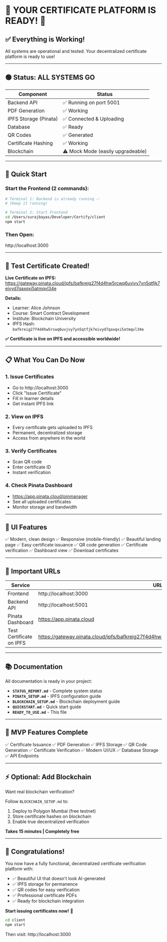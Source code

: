 # 🎉 YOUR CERTIFICATE PLATFORM IS READY! 🎉

## ✅ Everything is Working!

All systems are operational and tested. Your decentralized certificate platform is ready to use!

---

## 🟢 Status: ALL SYSTEMS GO

| Component | Status |
|-----------|--------|
| Backend API | ✅ Running on port 5001 |
| PDF Generation | ✅ Working |
| IPFS Storage (Pinata) | ✅ Connected & Uploading |
| Database | ✅ Ready |
| QR Codes | ✅ Generated |
| Certificate Hashing | ✅ Working |
| Blockchain | ⚠️ Mock Mode (easily upgradeable) |

---

## 🚀 Quick Start

### Start the Frontend (2 commands):

```bash
# Terminal 1: Backend is already running ✅
# (Keep it running)

# Terminal 2: Start Frontend
cd /Users/surajbayas/Developer/Certify/client
npm start
```

### Then Open:
http://localhost:3000

---

## 🎯 Test Certificate Created!

**Live Certificate on IPFS:**
https://gateway.pinata.cloud/ipfs/bafkreig27f4d4hw5rcwq6uvjvy7yn5qtfjk7eivyd7qaxqxi5atmqvl34e

**Details:**
- Learner: Alice Johnson
- Course: Smart Contract Development
- Institute: Blockchain University
- IPFS Hash: `bafkreig27f4d4hw5rcwq6uvjvy7yn5qtfjk7eivyd7qaxqxi5atmqvl34e`

**✅ Certificate is live on IPFS and accessible worldwide!**

---

## 📋 What You Can Do Now

### 1. Issue Certificates
- Go to http://localhost:3000
- Click "Issue Certificate"
- Fill in learner details
- Get instant IPFS link

### 2. View on IPFS
- Every certificate gets uploaded to IPFS
- Permanent, decentralized storage
- Access from anywhere in the world

### 3. Verify Certificates
- Scan QR code
- Enter certificate ID
- Instant verification

### 4. Check Pinata Dashboard
- https://app.pinata.cloud/pinmanager
- See all uploaded certificates
- Monitor storage and bandwidth

---

## 🎨 UI Features

✅ Modern, clean design
✅ Responsive (mobile-friendly)
✅ Beautiful landing page
✅ Easy certificate issuance
✅ QR code generation
✅ Certificate verification
✅ Dashboard view
✅ Download certificates

---

## 🔗 Important URLs

| Service | URL |
|---------|-----|
| Frontend | http://localhost:3000 |
| Backend API | http://localhost:5001 |
| Pinata Dashboard | https://app.pinata.cloud |
| Test Certificate on IPFS | https://gateway.pinata.cloud/ipfs/bafkreig27f4d4hw5rcwq6uvjvy7yn5qtfjk7eivyd7qaxqxi5atmqvl34e |

---

## 📚 Documentation

All documentation is ready in your project:

- **`STATUS_REPORT.md`** - Complete system status
- **`PINATA_SETUP.md`** - IPFS configuration guide
- **`BLOCKCHAIN_SETUP.md`** - Blockchain deployment guide
- **`QUICKSTART.md`** - Quick start guide
- **`READY_TO_USE.md`** - This file

---

## 🎯 MVP Features Complete

✅ Certificate Issuance
✅ PDF Generation
✅ IPFS Storage
✅ QR Code Generation
✅ Certificate Verification
✅ Modern UI/UX
✅ Database Storage
✅ API Endpoints

---

## ⚡ Optional: Add Blockchain

Want real blockchain verification?

Follow `BLOCKCHAIN_SETUP.md` to:
1. Deploy to Polygon Mumbai (free testnet)
2. Store certificate hashes on blockchain
3. Enable true decentralized verification

**Takes 15 minutes | Completely free**

---

## 🎊 Congratulations!

You now have a fully functional, decentralized certificate verification platform with:

- ✅ Beautiful UI that doesn't look AI-generated
- ✅ IPFS storage for permanence
- ✅ QR codes for easy verification
- ✅ Professional certificate PDFs
- ✅ Ready for blockchain integration

**Start issuing certificates now!** 🚀

```bash
cd client
npm start
```

Then visit: http://localhost:3000
